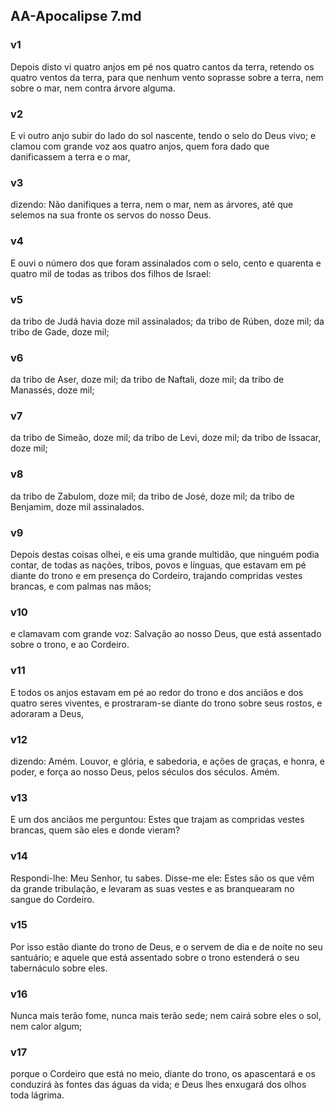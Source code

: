 ## AA-Apocalipse 7.md
### v1
 Depois disto vi quatro anjos em pé nos quatro cantos da terra, retendo os quatro ventos da terra, para que nenhum vento soprasse sobre a terra, nem sobre o mar, nem contra árvore alguma.
### v2
 E vi outro anjo subir do lado do sol nascente, tendo o selo do Deus vivo; e clamou com grande voz aos quatro anjos, quem fora dado que danificassem a terra e o mar,
### v3
 dizendo: Não danifiques a terra, nem o mar, nem as árvores, até que selemos na sua fronte os servos do nosso Deus.
### v4
 E ouvi o número dos que foram assinalados com o selo, cento e quarenta e quatro mil de todas as tribos dos filhos de Israel:
### v5
 da tribo de Judá havia doze mil assinalados; da tribo de Rúben, doze mil; da tribo de Gade, doze mil;
### v6
 da tribo de Aser, doze mil; da tribo de Naftali, doze mil; da tribo de Manassés, doze mil;
### v7
 da tribo de Simeão, doze mil; da tribo de Levi, doze mil; da tribo de Issacar, doze mil;
### v8
 da tribo de Zabulom, doze mil; da tribo de José, doze mil; da tribo de Benjamim, doze mil assinalados.
### v9
 Depois destas coisas olhei, e eis uma grande multidão, que ninguém podia contar, de todas as nações, tribos, povos e línguas, que estavam em pé diante do trono e em presença do Cordeiro, trajando compridas vestes brancas, e com palmas nas mãos;
### v10
 e clamavam com grande voz: Salvação ao nosso Deus, que está assentado sobre o trono, e ao Cordeiro.
### v11
 E todos os anjos estavam em pé ao redor do trono e dos anciãos e dos quatro seres viventes, e prostraram-se diante do trono sobre seus rostos, e adoraram a Deus,
### v12
 dizendo: Amém. Louvor, e glória, e sabedoria, e ações de graças, e honra, e poder, e força ao nosso Deus, pelos séculos dos séculos. Amém.
### v13
 E um dos anciãos me perguntou: Estes que trajam as compridas vestes brancas, quem são eles e donde vieram?
### v14
 Respondi-lhe: Meu Senhor, tu sabes. Disse-me ele: Estes são os que vêm da grande tribulação, e levaram as suas vestes e as branquearam no sangue do Cordeiro.
### v15
 Por isso estão diante do trono de Deus, e o servem de dia e de noite no seu santuário; e aquele que está assentado sobre o trono estenderá o seu tabernáculo sobre eles.
### v16
 Nunca mais terão fome, nunca mais terão sede; nem cairá sobre eles o sol, nem calor algum;
### v17
 porque o Cordeiro que está no meio, diante do trono, os apascentará e os conduzirá às fontes das águas da vida; e Deus lhes enxugará dos olhos toda lágrima.
